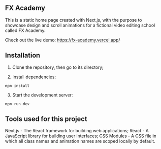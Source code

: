 ## FX Academy

This is a static home page created with Next.js, with the purpose to showcase design and scroll animations for a fictional video editing school called FX Academy.

Check out the live demo:
https://fx-academy.vercel.app/

## Installation

1. Clone the repository, then go to its directory;
 
 2. Install dependencies:
 ```shell
npm install 
```

3. Start the development server:
```shell
npm run dev
 ```

## Tools used for this project

Next.js - The React framework for building web applications;
React - A JavaScript library for building user interfaces;
CSS Modules - A CSS file in which all class names and animation names are scoped locally by default.